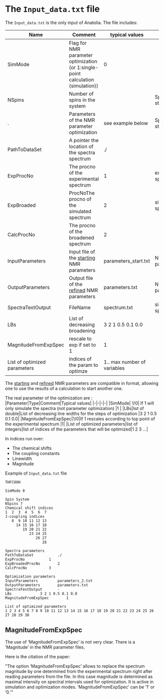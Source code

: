 # The `Input_data.txt` file

The `Input_data.txt` is the only input of Anatolia. The file includes:

|Name|Comment|typical values||
|-|-|-|-|
|SimMode|Flag for NMR parameter optimization (or 1:single-point calculation (simulation))|0||
|NSpins|Number of spins in the system||Spin System structure|
|.|Parameters of the NMR parameter optimization |see example below|Spin System structure|
|PathToDataSet| A pointer the location of the spectra spectrum |./||
|ExpProcNo |The procno of the experimental spectrum|1|experimental spectrum|
|ExpBroaded| ProcNoThe procno of the simulated spectrum|2|simulated spectrum|
|CalcProcNo |The procno of the broadened spectrum|2||
|InputParameters |Input file of the [starting](../data/Styrene/1/parameters_start.txt) NMR parameters|parameters_start.txt|NMR parameters|
|OutputParameters |Output file of the [refined](../data/Styrene/1/parameters.txt) NMR parameters|parameters.txt|NMR parameters|
|SpectraTextOutput |FileName|spectrum.txt|simulated spectrum|
|LBs |List of decreasing broadening|3 2 1 0.5 0.1 0.0| |
|MagnitudeFromExpSpec |rescale to exp if set to 1|1||
|List of optimized parameters |indices of the param to optimze|1.. max number of variables||


The [starting](../data/Styrene/1/parameters_start.txt) and [refined](../data/Styrene/1/parameters.txt) NMR parameters are  compatible in format, allowing one to use the results of a calculation to start another one.

The real parameter of the optimization are :
|Parameter|Type|Comment|Typical values|
|-|-|-|-|
|SimMode| 1/0|	If 1 will only simulate the spectra (not parameter optimization) |1	|
|LBs|list of double|List of decreasing line widths for the steps of optimization		|3 2 1 0.5 0.1 0.0|
|MagnitudeFromExpSpec|1/0|If 1 rescales according to top point of the experimental spectrum		|1|
|List of optimized parameters|list of integers|list of indices of the parameters that will be optimized|1 2 3 ...|

In indices run over:
- The chemical shifts
- The coupling constants
- Linewidth 
- Magnitude 

Example of `Input_data.txt` file
```
THFCOOH

SimMode	0

Spin System
NSpins 7
Chemical shift indices
1  2  3  4  5  6  7
J-coupling indices
   8  9 10 11 12 13
     14 15 16 17 18
        19 20 21 22
           23 24 25
              26 27
                 28

Spectra parameters
PathToDataSet			./
ExpProcNo			1
ExpBroadedProcNo		2
CalcProcNo			3

Optimization parameters
InputParameters			parameters_2.txt
OutputParameters		parameters.txt
SpectraTextOutput		-
LBs				3 2 1 0.5 0.1 0.0
MagnitudeFromExpSpec		1

List of optimized parameters
1 2 3 4 5 6 7 8 9 10 11 12 13 14 15 16 17 18 19 20 21 22 23 24 25 26 27 28 29 30
```

## MagnitudeFromExpSpec

The use of ‘MagnitudeFromExpSpec’ is not very clear. There is a ’Magnitude’ in the NMR parameter files. 

Here is the citation of the paper: 

"The option ‘MagnitudeFromExpSpec’ allows to replace the spectrum magnitude by one determined from the experimental spectrum right after reading parameters from the file. In this case magnitude is determined as maximal intensity on spectral intervals used for optimization. It is active in simulation and optimization modes. ‘MagnitudeFromExpSpec’ can be ‘1’ or ‘0.‘"
